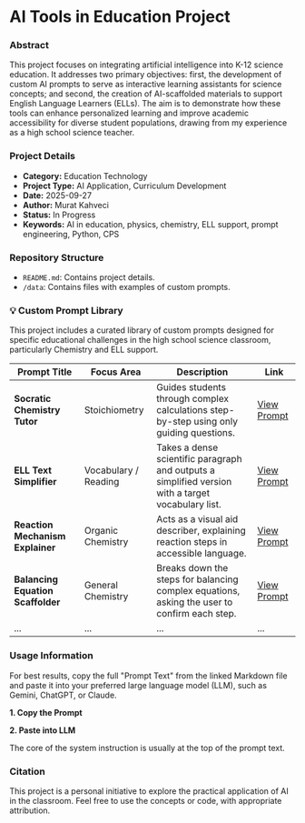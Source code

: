 # AI Tools in Education Project

### Abstract

This project focuses on integrating artificial intelligence into K-12 science education. It addresses two primary objectives: first, the development of custom AI prompts to serve as interactive learning assistants for science concepts; and second, the creation of AI-scaffolded materials to support English Language Learners (ELLs). The aim is to demonstrate how these tools can enhance personalized learning and improve academic accessibility for diverse student populations, drawing from my experience as a high school science teacher.

### Project Details

* **Category:** Education Technology
* **Project Type:** AI Application, Curriculum Development
* **Date:** 2025-09-27
* **Author:** Murat Kahveci
* **Status:** In Progress
* **Keywords:** AI in education, physics, chemistry, ELL support, prompt engineering, Python, CPS

### Repository Structure

- `README.md`: Contains project details.
- `/data`: Contains files with examples of custom prompts.

### 💡 Custom Prompt Library

This project includes a curated library of custom prompts designed for specific educational challenges in the high school science classroom, particularly Chemistry and ELL support.

| **Prompt Title** | **Focus Area** | **Description** | **Link** | 
 | ----- | ----- | ----- | ----- | 
| **Socratic Chemistry Tutor** | Stoichiometry | Guides students through complex calculations step-by-step using only guiding questions. | [View Prompt](https://www.google.com/search?q=_prompts/socratic_chemistry_tutor.md) | 
| **ELL Text Simplifier** | Vocabulary / Reading | Takes a dense scientific paragraph and outputs a simplified version with a target vocabulary list. | [View Prompt](https://www.google.com/search?q=_prompts/ell_text_simplifier.md) | 
| **Reaction Mechanism Explainer** | Organic Chemistry | Acts as a visual aid describer, explaining reaction steps in accessible language. | [View Prompt](https://www.google.com/search?q=_prompts/reaction_mechanism.md) | 
| **Balancing Equation Scaffolder** | General Chemistry | Breaks down the steps for balancing complex equations, asking the user to confirm each step. | [View Prompt](https://www.google.com/search?q=_prompts/balancing_scaffolder.md) |  
| ... | ... | ... | ... | 

### Usage Information

For best results, copy the full "Prompt Text" from the linked Markdown file and paste it into your preferred large language model (LLM), such as Gemini, ChatGPT, or Claude.

**1. Copy the Prompt**

**2. Paste into LLM**

The core of the system instruction is usually at the top of the prompt text.


### Citation

This project is a personal initiative to explore the practical application of AI in the classroom. Feel free to use the concepts or code, with appropriate attribution.

